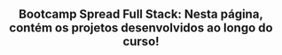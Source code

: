 <h2 align="center">Bootcamp Spread Full Stack:  Nesta página, contém os projetos desenvolvidos ao longo do curso! </h2>
